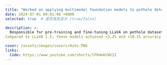 ```yaml
---
title: "Worked on applying multimodal foundation models to pothole detection in autonomous driving."
date: 2024-07-01 00:01:00 +0800
selected: true  # 是否高亮显示 (true/false)

description: >-
  Responsible for pre-training and fine-tuning LLaVA on pothole datasets, as well as designing and experimenting with high-resolution ViTs, such as ViT-756 and S2 ultra-high-resolution models.
Compared to LLaVA 1.5, these models achieved +3.2% and +10.1% accuracy improvements, respectively, on the pothole recognition task.

cover: /assets/images/covers/Auto.PNG
links:
  Code: https://www.youtube.com/shorts/lP04mkCWV1I
---
```


